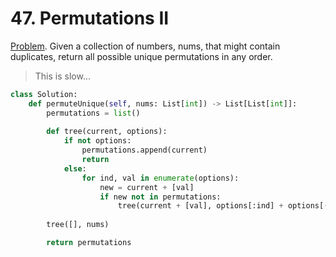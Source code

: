 # 47. Permutations II

[Problem](https://leetcode.com/problems/permutations-ii/description/). Given a collection of numbers, nums, that might contain duplicates, return all possible unique permutations in any order.


> This is slow...
```python
class Solution:
    def permuteUnique(self, nums: List[int]) -> List[List[int]]:
        permutations = list()
        
        def tree(current, options):
            if not options:
                permutations.append(current)
                return
            else:
                for ind, val in enumerate(options):
                    new = current + [val]
                    if new not in permutations:
                        tree(current + [val], options[:ind] + options[(ind + 1):])
        
        tree([], nums)

        return permutations
```